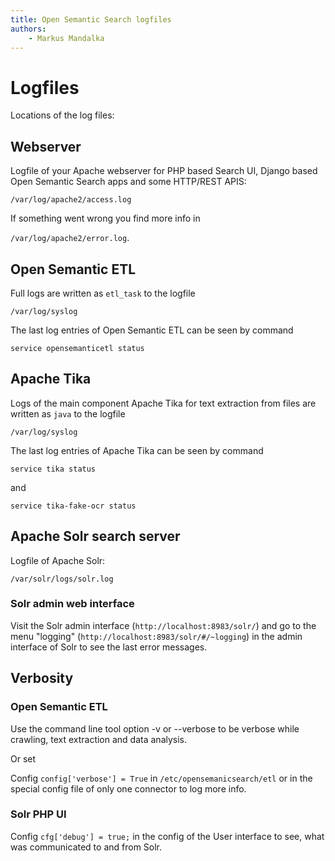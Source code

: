 ```yaml
---
title: Open Semantic Search logfiles
authors:
    - Markus Mandalka
---
```


# Logfiles

Locations of the log files:

## Webserver

Logfile of your Apache webserver for PHP based Search UI, Django based Open Semantic Search apps and some HTTP/REST APIS:

<code>/var/log/apache2/access.log</code>

If something went wrong you find more info in

<code>/var/log/apache2/error.log</code>.


## Open Semantic ETL

Full logs are written as <code>etl_task</code> to the logfile

<code>/var/log/syslog</code>

The last log entries of Open Semantic ETL can be seen by command

<code>service opensemanticetl status</code>

## Apache Tika

Logs of the main component Apache Tika for text extraction from files are written as <code>java</code> to the logfile

<code>/var/log/syslog</code>

The last log entries of Apache Tika can be seen by command

<code>service tika status</code>

and

<code>service tika-fake-ocr status</code>


## Apache Solr search server

Logfile of Apache Solr:

<code>/var/solr/logs/solr.log</code>

### Solr admin web interface

Visit the Solr admin interface (`http://localhost:8983/solr/`) and go to the menu "logging" (`http://localhost:8983/solr/#/~logging`) in the admin interface of Solr to see the last error messages.


## Verbosity

### Open Semantic ETL

Use the command line tool option -v or --verbose to be verbose while crawling, text extraction and data analysis.

Or set

Config `config['verbose'] = True` in <code>/etc/opensemanicsearch/etl</code> or in the special config file of only one connector to log more info.

### Solr PHP UI

Config `cfg['debug'] = true;` in the config of the User interface to see, what was communicated to and from Solr.
